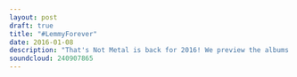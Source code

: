 ```yaml
---
layout: post
draft: true
title: "#LemmyForever"
date: 2016-01-08
description: "That's Not Metal is back for 2016! We preview the albums that we are most excited about ithis year from Suicide Silence, Weezer and letlive. to Thrice, Gojira, Volbeat, Killswitch Engage and more! There's also chat on the Guns N Roses reunion, what we got up to for Xmas and, of course, we pay tribute to the life, music and mind of Lemmy Kilmister."
soundcloud: 240907865
---
```


